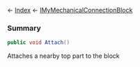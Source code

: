 ← [Index](Api-Index) ← [IMyMechanicalConnectionBlock](Sandbox.ModAPI.Ingame.IMyMechanicalConnectionBlock)

### Summary

```csharp
public void Attach()
```

Attaches a nearby top part to the block

